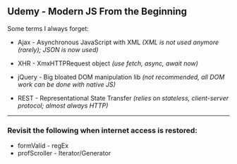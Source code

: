 ## Udemy - Modern JS From the Beginning

Some terms I always forget:

+ Ajax - Asynchronous JavaScript with XML  *(XML is not used anymore (rarely); JSON is now used)*

+ XHR - XmxHTTPRequest object  *(use fetch, async, await now)*

+ jQuery - Big bloated DOM manipulation lib  *(not recommended, all DOM work can be done with native JS)*
    
+ REST - Representational State Transfer  *(relies on stateless, client-server protocol; almost always HTTP)*

---
### Revisit the following when internet access is restored:
+ formValid  -  regEx
+ profScroller  - Iterator/Generator


